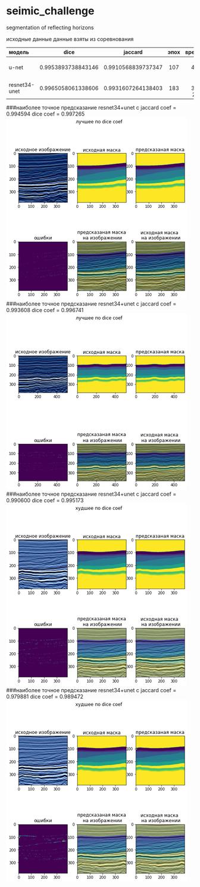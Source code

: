 # seimic_challenge
segmentation of reflecting horizons


исходные данные данные взяты из соревнования 


|модель|dice|jaccard|эпох|время|
|:------|:-----:|:--------:|:-------:|-------:|
|u-net|0.9953893738843146|0.9910568839737347|107|3ч 45м 8с|
|resnet34-unet|0.9965058061338606|0.9931607264138403|183|6ч 38м 23с|

###наиболее точное предсказание resnet34+unet c jaccard coef = 0.994594 	dice coef = 0.997265
![наиболее точное предсказание resnet34+unet](https://raw.githubusercontent.com/Sugakusha/seimic_challenge/master/pic/best_dice_resnet.png )
###наиболее точное предсказание resnet34+unet c jaccard coef = 0.993608 	dice coef = 0.996741
![наиболее точное предсказание unet](https://raw.githubusercontent.com/Sugakusha/seimic_challenge/master/pic/best_dice_unet.png)
###наиболее точное предсказание resnet34+unet c jaccard coef = 0.990600 	dice coef = 0.995173
![наименее точное предсказание resnet34+unet](https://raw.githubusercontent.com/Sugakusha/seimic_challenge/master/pic/worst_dice_resnet.png)
###наиболее точное предсказание resnet34+unet c jaccard coef = 0.979881 	dice coef = 0.989472
![наименее точное предсказание runet](https://raw.githubusercontent.com/Sugakusha/seimic_challenge/master/pic/worst_dice_unet.png)
